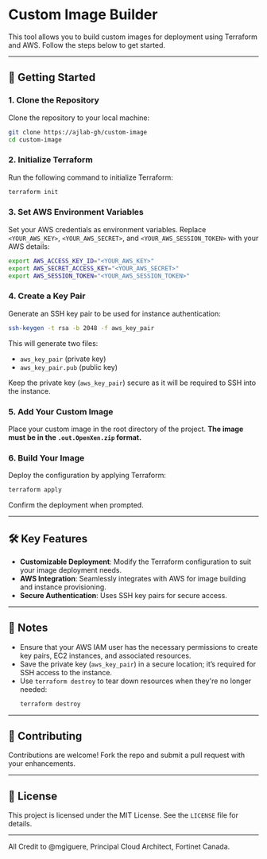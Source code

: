 # Custom Image Builder

This tool allows you to build custom images for deployment using Terraform and AWS. Follow the steps below to get started.

---

## 🚀 Getting Started

### 1. Clone the Repository
Clone the repository to your local machine:
```bash
git clone https://ajlab-gh/custom-image
cd custom-image
```

### 2. Initialize Terraform
Run the following command to initialize Terraform:
```bash
terraform init
```

### 3. Set AWS Environment Variables
Set your AWS credentials as environment variables. Replace `<YOUR_AWS_KEY>`, `<YOUR_AWS_SECRET>`, and `<YOUR_AWS_SESSION_TOKEN>` with your AWS details:
```bash
export AWS_ACCESS_KEY_ID="<YOUR_AWS_KEY>"
export AWS_SECRET_ACCESS_KEY="<YOUR_AWS_SECRET>"
export AWS_SESSION_TOKEN="<YOUR_AWS_SESSION_TOKEN>"
```

### 4. Create a Key Pair
Generate an SSH key pair to be used for instance authentication:
```bash
ssh-keygen -t rsa -b 2048 -f aws_key_pair
```

This will generate two files:
- `aws_key_pair` (private key)
- `aws_key_pair.pub` (public key)

Keep the private key (`aws_key_pair`) secure as it will be required to SSH into the instance.

### 5. Add Your Custom Image
Place your custom image in the root directory of the project. **The image must be in the `.out.OpenXen.zip` format.**

### 6. Build Your Image
Deploy the configuration by applying Terraform:
```bash
terraform apply
```
Confirm the deployment when prompted.

---

## 🛠️ Key Features
- **Customizable Deployment**: Modify the Terraform configuration to suit your image deployment needs.
- **AWS Integration**: Seamlessly integrates with AWS for image building and instance provisioning.
- **Secure Authentication**: Uses SSH key pairs for secure access.

---

## 📝 Notes
- Ensure that your AWS IAM user has the necessary permissions to create key pairs, EC2 instances, and associated resources.
- Save the private key (`aws_key_pair`) in a secure location; it’s required for SSH access to the instance.
- Use `terraform destroy` to tear down resources when they're no longer needed:
  ```bash
  terraform destroy
  ```

---

## 🤝 Contributing
Contributions are welcome! Fork the repo and submit a pull request with your enhancements.

---

## 📜 License
This project is licensed under the MIT License. See the `LICENSE` file for details.

---

All Credit to @mgiguere, Principal Cloud Architect, Fortinet Canada.